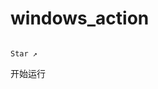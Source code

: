 # windows_action

                                                                                                                                                                  Star ↗
开始运行
